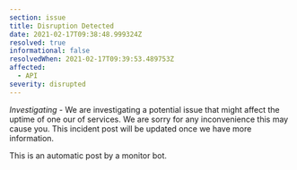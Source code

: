 ```yaml
---
section: issue
title: Disruption Detected
date: 2021-02-17T09:38:48.999324Z
resolved: true
informational: false
resolvedWhen: 2021-02-17T09:39:53.489753Z
affected:
  - API
severity: disrupted
---
```

*Investigating* - We are investigating a potential issue that might affect the uptime of one our of services. We are sorry for any inconvenience this may cause you. This incident post will be updated once we have more information.

This is an automatic post by a monitor bot.
        